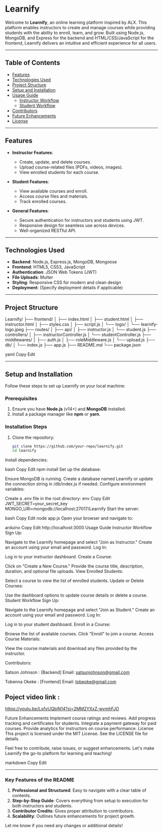 # Learnify

Welcome to **Learnify**, an online learning platform inspired by ALX. This platform enables instructors to create and manage courses while providing students with the ability to enroll, learn, and grow. Built using Node.js, MongoDB, and Express for the backend and HTML/CSS/JavaScript for the frontend, Learnify delivers an intuitive and efficient experience for all users.

---

## **Table of Contents**

- [Features](#features)
- [Technologies Used](#technologies-used)
- [Project Structure](#project-structure)
- [Setup and Installation](#setup-and-installation)
- [Usage Guide](#usage-guide)
  - [Instructor Workflow](#instructor-workflow)
  - [Student Workflow](#student-workflow)
- [Contributors](#contributors)
- [Future Enhancements](#future-enhancements)
- [License](#license)

---

## **Features**

- **Instructor Features**:
  - Create, update, and delete courses.
  - Upload course-related files (PDFs, videos, images).
  - View enrolled students for each course.

- **Student Features**:
  - View available courses and enroll.
  - Access course files and materials.
  - Track enrolled courses.

- **General Features**:
  - Secure authentication for instructors and students using JWT.
  - Responsive design for seamless use across devices.
  - Well-organized RESTful API.

---

## **Technologies Used**

- **Backend**: Node.js, Express.js, MongoDB, Mongoose
- **Frontend**: HTML5, CSS3, JavaScript
- **Authentication**: JSON Web Tokens (JWT)
- **File Uploads**: Multer
- **Styling**: Responsive CSS for modern and clean design
- **Deployment**: (Specify deployment details if applicable)

---

## **Project Structure**

Learnify/ ├── frontend/ │ ├── index.html │ ├── student.html │ ├── instructor.html │ ├── styles.css │ ├── script.js │ └── logo/ │ └── learnify-logo.jpeg ├── routes/ │ ├── api/ │ ├── instructor.js │ └── student.js ├── controllers/ │ ├── instructorController.js │ └── studentController.js ├── middlewares/ │ ├── auth.js │ ├── roleMiddleware.js │ └── upload.js ├── db/ │ └── index.js ├── app.js ├── README.md └── package.json

yaml
Copy
Edit

---

## **Setup and Installation**

Follow these steps to set up Learnify on your local machine:

### Prerequisites

1. Ensure you have **Node.js** (v14+) and **MongoDB** installed.
2. Install a package manager like **npm** or **yarn**.

### Installation Steps

1. Clone the repository:
   ```bash
   git clone https://github.com/your-repo/learnify.git
   cd learnify
Install dependencies:

bash
Copy
Edit
npm install
Set up the database:

Ensure MongoDB is running.
Create a database named Learnify or update the connection string in /db/index.js if needed.
Configure environment variables:

Create a .env file in the root directory:
env
Copy
Edit
JWT_SECRET=your_secret_key
MONGO_URI=mongodb://localhost:27017/Learnify
Start the server:

bash
Copy
Edit
node app.js
Open your browser and navigate to:

arduino
Copy
Edit
http://localhost:3000
Usage Guide
Instructor Workflow
Sign Up:

Navigate to the Learnify homepage and select "Join as Instructor."
Create an account using your email and password.
Log In:

Log in to your instructor dashboard.
Create a Course:

Click on "Create a New Course."
Provide the course title, description, duration, and optional file uploads.
View Enrolled Students:

Select a course to view the list of enrolled students.
Update or Delete Courses:

Use the dashboard options to update course details or delete a course.
Student Workflow
Sign Up:

Navigate to the Learnify homepage and select "Join as Student."
Create an account using your email and password.
Log In:

Log in to your student dashboard.
Enroll in a Course:

Browse the list of available courses.
Click "Enroll" to join a course.
Access Course Materials:

View the course materials and download any files provided by the instructor.

Contributors: 

Satson Johnson : [Backend]
Email: satsunjohnson@gmail.com

Tobenna Okeke : [Frontend]
Email: tobeoke@gmail.com

 ## Poject video link : 
 https://youtu.be/Lq1vUQbiN14?si=2MM2YXxZ-wvmhFJO

Future Enhancements
Implement course ratings and reviews.
Add progress tracking and certificates for students.
Integrate a payment gateway for paid courses.
Provide analytics for instructors on course performance.
License
This project is licensed under the MIT License. See the LICENSE file for details.

Feel free to contribute, raise issues, or suggest enhancements. Let's make Learnify the go-to platform for learning and teaching!

markdown
Copy
Edit

---

### **Key Features of the README**
1. **Professional and Structured**: Easy to navigate with a clear table of contents.
2. **Step-by-Step Guide**: Covers everything from setup to execution for both instructors and students.
3. **Contributor Credits**: Gives proper attribution to contributors.
4. **Scalability**: Outlines future enhancements for project growth.

Let me know if you need any changes or additional details!







